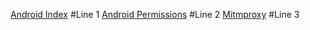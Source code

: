 [Android Index](https://github.com/pkvarnwal/AndroidSupport/blob/master/AndroidIndex) #Line 1
[Android Permissions](https://github.com/pkvarnwal/AndroidSupport/blob/master/Permissions) #Line 2
[Mitmproxy](https://github.com/pkvarnwal/AndroidSupport/blob/master/Mitmproxy) #Line 3



